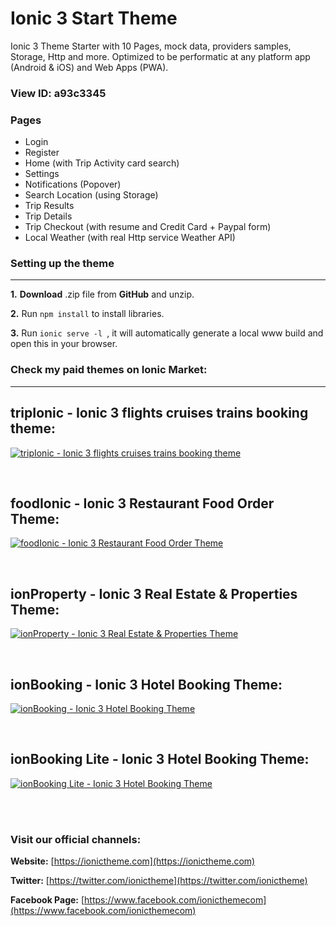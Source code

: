 # Ionic 3 Start Theme

Ionic 3 Theme Starter with 10 Pages, mock data, providers samples, Storage, Http and more. Optimized to be performatic at any platform app (Android & iOS) and Web Apps (PWA).

### View ID: **a93c3345**

### Pages
* Login
* Register
* Home (with Trip Activity card search)
* Settings
* Notifications (Popover)
* Search Location (using Storage)
* Trip Results
* Trip Details
* Trip Checkout (with resume and Credit Card + Paypal form)
* Local Weather (with real Http service Weather API)

### Setting up the theme
___
**1.** **Download** .zip file from **GitHub** and unzip.

**2.** Run `npm install` to install libraries.

**3.** Run  `ionic serve -l `, it will automatically generate a local www build and open this in your browser.

### Check my paid themes on Ionic Market:
___

## **tripIonic - Ionic 3 flights cruises trains booking theme:**
[![tripIonic - Ionic 3 flights cruises trains booking theme](https://i.imgur.com/qP9oxhE.jpg)](https://ionictheme.com/tripionic-ionic3-flights-cruises-trains-booking-theme)

<br>

## **foodIonic - Ionic 3 Restaurant Food Order Theme:**
[![foodIonic - Ionic 3 Restaurant Food Order Theme](https://i.imgur.com/EBd8v47.jpg)](https://market.ionicframework.com/themes/foodionic)

<br>

## **ionProperty - Ionic 3 Real Estate & Properties Theme:**
[![ionProperty - Ionic 3 Real Estate & Properties Theme](https://i.imgur.com/zMAJM8b.png)](https://market.ionicframework.com/themes/ionproperty)

<br>

## **ionBooking - Ionic 3 Hotel Booking Theme:**
[![ionBooking - Ionic 3 Hotel Booking Theme](https://i.imgur.com/dMWI2hV.png)](https://market.ionicframework.com/themes/ionbooking)

<br>

## **ionBooking Lite - Ionic 3 Hotel Booking Theme:**
[![ionBooking Lite - Ionic 3 Hotel Booking Theme](https://i.imgur.com/9RtyHY8.png)](https://market.ionicframework.com/themes/ionbooking-lite)

<br><br>

### Visit our official channels:

**Website:**
[https://ionictheme.com](https://ionictheme.com)

**Twitter:**
[https://twitter.com/ionictheme](https://twitter.com/ionictheme)

**Facebook Page:**
[https://www.facebook.com/ionicthemecom](https://www.facebook.com/ionicthemecom)
